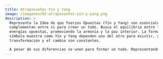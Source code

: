 ```yaml
---
title: Atrapasueños Yin y Yang
image: /imagenes/02-atrapasueños-yin-y-yang.png
description: >
  Representa la Idea de que fuerzas Opuestas (Yin y Yang) son esenciales y se
  complementan entre si para crear un todo. Busca el equilibrio entre las
  energías opuestas, promoviendo la armonía y la paz interior. La forma del
  símbolo muestra como Yin y Yang dependen uno del otro para existir, y como la
  transformación y el cambio son constantes.

  A pesar de sus diferencias se unen para formar un todo. Representando la Idea de que la unidad es mas importante que la oposición. Se considera un amuleto que protege contra las energías negativas y Permite que solo los sueños positivos lleguen a la persona.
---
```

